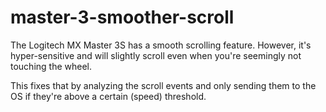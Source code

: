 # master-3-smoother-scroll

The Logitech MX Master 3S has a smooth scrolling feature.
However, it's hyper-sensitive and will slightly scroll even when you're seemingly not touching the wheel.

This fixes that by analyzing the scroll events and only sending them to the OS if they're above a certain (speed) threshold.
